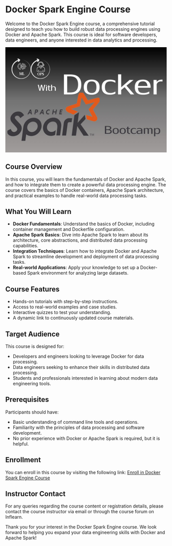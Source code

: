 # Docker Spark Engine Course

Welcome to the Docker Spark Engine course, a comprehensive tutorial designed to teach you how to build robust data processing engines using Docker and Apache Spark. This course is ideal for software developers, data engineers, and anyone interested in data analytics and processing.

![Docker Spark Engine Course Cover](./PySpark-cover.jpeg)

## Course Overview
In this course, you will learn the fundamentals of Docker and Apache Spark, and how to integrate them to create a powerful data processing engine. The course covers the basics of Docker containers, Apache Spark architecture, and practical examples to handle real-world data processing tasks.

## What You Will Learn
- **Docker Fundamentals**: Understand the basics of Docker, including container management and Dockerfile configuration.
- **Apache Spark Basics**: Dive into Apache Spark to learn about its architecture, core abstractions, and distributed data processing capabilities.
- **Integration Techniques**: Learn how to integrate Docker and Apache Spark to streamline development and deployment of data processing tasks.
- **Real-world Applications**: Apply your knowledge to set up a Docker-based Spark environment for analyzing large datasets.

## Course Features
- Hands-on tutorials with step-by-step instructions.
- Access to real-world examples and case studies.
- Interactive quizzes to test your understanding.
- A dynamic link to continuously updated course materials.

## Target Audience
This course is designed for:
- Developers and engineers looking to leverage Docker for data processing.
- Data engineers seeking to enhance their skills in distributed data processing.
- Students and professionals interested in learning about modern data engineering tools.

## Prerequisites
Participants should have:
- Basic understanding of command line tools and operations.
- Familiarity with the principles of data processing and software development.
- No prior experience with Docker or Apache Spark is required, but it is helpful.

## Enrollment
You can enroll in this course by visiting the following link: [Enroll in Docker Spark Engine Course](https://www.inflearn.com/course/%EB%8F%84%EC%BB%A4-%EC%8A%A4%ED%8C%8C%ED%81%AC-%EC%97%94%EC%A7%84-%EB%A7%8C%EB%93%A4%EA%B8%B0)

## Instructor Contact
For any queries regarding the course content or registration details, please contact the course instructor via email or through the course forum on Inflearn.

Thank you for your interest in the Docker Spark Engine course. We look forward to helping you expand your data engineering skills with Docker and Apache Spark!
